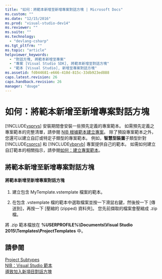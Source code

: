 ```yaml
---
title: "如何：將範本新增至新增專案對話方塊 | Microsoft Docs"
ms.custom: ""
ms.date: "12/15/2016"
ms.prod: "visual-studio-dev14"
ms.reviewer: ""
ms.suite: ""
ms.technology: 
  - "devlang-csharp"
ms.tgt_pltfrm: ""
ms.topic: "article"
helpviewer_keywords: 
  - "對話方塊, 將範本新增至專案"
  - "專案 [Visual Studio SDK], 將範本新增至對話方塊"
  - "範本 [Visual Studio], 新增至專案對話方塊"
ms.assetid: fd044681-e666-410d-815c-33db923ed888
caps.latest.revision: 26
caps.handback.revision: 26
manager: "douge"
---
```

# 如何：將範本新增至新增專案對話方塊
[!INCLUDE[vsprvs](../code-quality/includes/vsprvs_md.md)] 安裝期間會安裝一些預先定義的專案範本。 如需預先定義之專案範本的完整清單，請參閱 [NIB 根據範本建立專案](http://msdn.microsoft.com/zh-tw/7c36d86a-6b79-4480-8228-0f925f1204b2)。 除了預設專案範本之外，您還可以建立自訂或特定子類型的專案範本。 例如，**智慧型裝置**子類型針對 [!INCLUDE[csprcs](../data-tools/includes/csprcs_md.md)] 和 [!INCLUDE[vbprvb](../code-quality/includes/vbprvb_md.md)] 專案提供自己的範本。 如需如何建立自訂範本的相關指示，請參閱[如何：建立專案範本](../ide/how-to-create-project-templates.md)。  
  
## 將範本新增至新增專案對話方塊  
  
#### 將範本新增至新增專案對話方塊  
  
1.  建立包含 MyTemplate.vstemplate 檔案的範本。  
  
2.  在包含 .vstemplate 檔的範本中選取檔案並按一下滑鼠右鍵，然後按一下 \[傳送到\]，再按一下 \[壓縮的 \(zipped\) 資料夾\]。 您先前擷取的檔案會壓縮成 .zip 檔。  
  
 將 .zip 範本檔放在 **%USERPROFILE%\\Documents\\Visual Studio 2015\\Templates\\ProjectTemplates** 中。  
  
## 請參閱  
 [Project Subtypes](d235b47b-cf11-4d47-a63f-e33d9d16105d2044a030-0795-4940-bd65-a6e44de98a0f)   
 [NIB：Visual Studio 範本](http://msdn.microsoft.com/zh-tw/141fccaa-d68f-4155-822b-27f35dd94041)   
 [導致加入新項目對話方塊](../extensibility/internals/contributing-to-the-add-new-item-dialog-box.md)